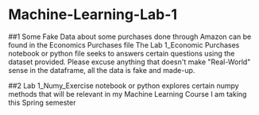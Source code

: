 # Machine-Learning-Lab-1
##1
Some Fake Data about some purchases done through Amazon can be found in the Economics Purchases file
The Lab 1_Economic Purchases notebook or python file seeks to answers certain questions using the dataset provided.
Please excuse anything that doesn't make "Real-World" sense in the dataframe, all the data is fake and made-up.

##2 Lab 1_Numy_Exercise notebook or python explores certain numpy methods that will be relevant in my Machine Learning Course I am taking this Spring semester
